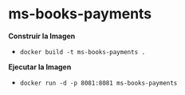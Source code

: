 # ms-books-payments

**Construir la Imagen**
- `docker build -t ms-books-payments .`

**Ejecutar la Imagen**

- `docker run -d -p 8081:8081 ms-books-payments`
